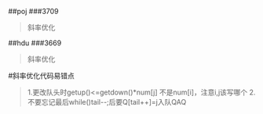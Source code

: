 ##poj
###3709
>斜率优化

##hdu
###3669
>斜率优化

#斜率优化代码易错点
>1.更改队头时getup()<=getdown()*num[j] 不是num[i]，注意i,j该写哪个
>2.不要忘记最后while()tail--;后要Q[tail++]=j入队QAQ
